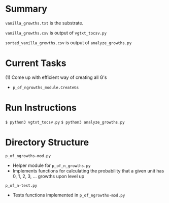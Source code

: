 # Summary
`vanilla_growths.txt` is the substrate.

`vanilla_growths.csv` is output of `vgtxt_tocsv.py`

`sorted_vanilla_growths.csv` is output of `analyze_growths.py`

# Current Tasks
(1) Come up with efficient way of creating all G's
- `p_of_ngrowths_module.CreateGs`

# Run Instructions
`$ python3 vgtxt_tocsv.py`
`$ python3 analyze_growths.py`

# Directory Structure
`p_of_ngrowths-mod.py`
- Helper module for `p_of_n_growths.py` 
- Implements functions for calculating the probability that a given unit has 0, 1, 2, 3, ... growths upon level up

`p_of_n-test.py`
- Tests functions implemented in `p_of_ngrowths-mod.py`
